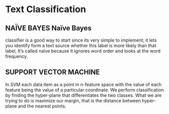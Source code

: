 # Text Classification

## NAÏVE BAYES Naïve Bayes 
classifier is a good way to start since its very simple to implement; it lets you identify form a text source whether this label is more likely than that label, It’s called naïve because it ignores word order and looks at the word frequency. 

## SUPPORT VECTOR MACHINE
In SVM each data item as a point in n-feature space with the value of each feature being the value of a particular coordinate. We perform classification by finding the hyper-plane that differentiates the two classes. What we are trying to do is maximize our margin, that is the distance between hyper-plane and the nearest points. 
